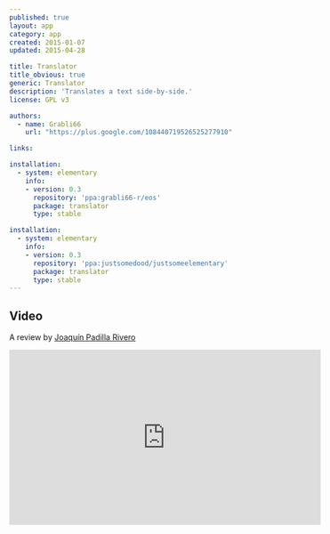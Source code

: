 ```yaml
---
published: true
layout: app
category: app
created: 2015-01-07
updated: 2015-04-28

title: Translator
title_obvious: true
generic: Translator
description: 'Translates a text side-by-side.'
license: GPL v3

authors:
  - name: Grabli66
    url: "https://plus.google.com/108440719526525277910"

links:

installation:
  - system: elementary
    info:
    - version: 0.3
      repository: 'ppa:grabli66-r/eos'
      package: translator
      type: stable

installation:
  - system: elementary
    info:
    - version: 0.3
      repository: 'ppa:justsomedood/justsomeelementary'
      package: translator
      type: stable
---
```

## Video
A review by [Joaquín Padilla Rivero](https://www.youtube.com/channel/UC_im4PuM9ViTNjaUf2cXmgg)

<iframe width="560" height="315" src="https://www.youtube.com/embed/gHMHT5JM82w" frameborder="0" allowfullscreen></iframe>
